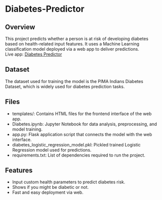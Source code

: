 # Diabetes-Predictor

## Overview
This project predicts whether a person is at risk of developing diabetes based on health-related input features. It uses a Machine Learning classification model deployed via a web app to deliver predictions.  
Live app: [Diabetes Predictor](https://diabetes-risk-predictor-arpitarawat.onrender.com/)

## Dataset
The dataset used for training the model is the PIMA Indians Diabetes Dataset, which is widely used for diabetes prediction tasks.

## Files
- templates/: Contains HTML files for the frontend interface of the web app.
- Diabetes.ipynb: Jupyter Notebook for data analysis, preprocessing, and model training.
- app.py: Flask application script that connects the model with the web interface.
- diabetes_logistic_regression_model.pkl: Pickled trained Logistic Regression model used for predictions.
- requirements.txt: List of dependencies required to run the project.

## Features
- Input custom health parameters to predict diabetes risk.  
- Shows if you might be diabetic or not.  
- Fast and easy deployment via web.
